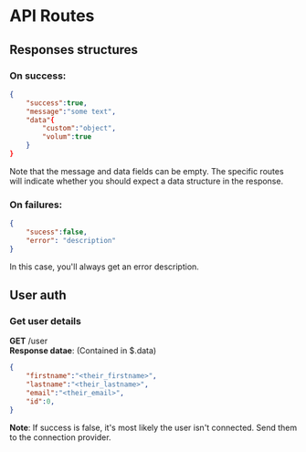 # API Routes
## Responses structures
###  On success:
```json
{
    "success":true,
    "message":"some text",
    "data"{
        "custom":"object",
        "volum":true
    }
}
```  
Note that the message and data fields can be empty. The specific routes will indicate whether you should expect a data structure in the response.  
   
### On failures:
```json
{
    "sucess":false,
    "error": "description"
}
```
In this case, you'll always get an error description.


## User auth
### Get user details
**GET** /user  
**Response datae**: (Contained in $.data)  
```json
{
    "firstname":"<their_firstname>",
    "lastname":"<their_lastname>",
    "email":"<their_email>",
    "id":0,
}
```
**Note**: If success is false, it's most likely the user isn't connected. Send them to the connection provider.